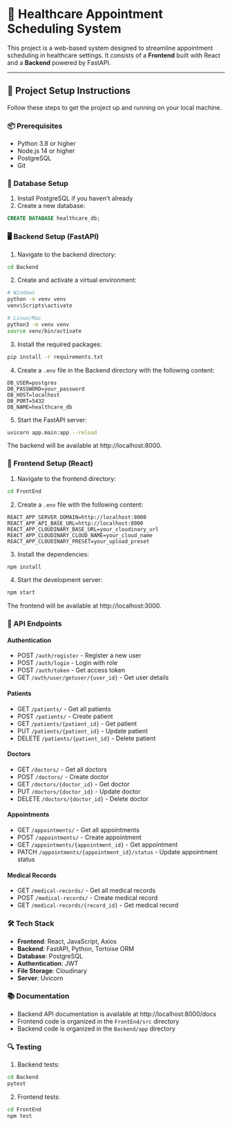 # 🏥 Healthcare Appointment Scheduling System

This project is a web-based system designed to streamline appointment scheduling in healthcare settings. It consists of a **Frontend** built with React and a **Backend** powered by FastAPI.

---

## 🚀 Project Setup Instructions

Follow these steps to get the project up and running on your local machine.

### 📦 Prerequisites

- Python 3.8 or higher
- Node.js 14 or higher
- PostgreSQL
- Git

### 🔧 Database Setup

1. Install PostgreSQL if you haven't already
2. Create a new database:
```sql
CREATE DATABASE healthcare_db;
```

### 🖥️ Backend Setup (FastAPI)

1. Navigate to the backend directory:
```bash
cd Backend
```

2. Create and activate a virtual environment:
```bash
# Windows
python -m venv venv
venv\Scripts\activate

# Linux/Mac
python3 -m venv venv
source venv/bin/activate
```

3. Install the required packages:
```bash
pip install -r requirements.txt
```

4. Create a `.env` file in the Backend directory with the following content:
```env
DB_USER=postgres
DB_PASSWORD=your_password
DB_HOST=localhost
DB_PORT=5432
DB_NAME=healthcare_db
```

5. Start the FastAPI server:
```bash
uvicorn app.main:app --reload
```

The backend will be available at http://localhost:8000.

### 🎨 Frontend Setup (React)

1. Navigate to the frontend directory:
```bash
cd FrontEnd
```

2. Create a `.env` file with the following content:
```env
REACT_APP_SERVER_DOMAIN=http://localhost:8000
REACT_APP_API_BASE_URL=http://localhost:8000
REACT_APP_CLOUDINARY_BASE_URL=your_cloudinary_url
REACT_APP_CLOUDINARY_CLOUD_NAME=your_cloud_name
REACT_APP_CLOUDINARY_PRESET=your_upload_preset
```

3. Install the dependencies:
```bash
npm install
```

4. Start the development server:
```bash
npm start
```

The frontend will be available at http://localhost:3000.

### 🔑 API Endpoints

#### Authentication
- POST `/auth/register` - Register a new user
- POST `/auth/login` - Login with role
- POST `/auth/token` - Get access token
- GET `/auth/user/getuser/{user_id}` - Get user details

#### Patients
- GET `/patients/` - Get all patients
- POST `/patients/` - Create patient
- GET `/patients/{patient_id}` - Get patient
- PUT `/patients/{patient_id}` - Update patient
- DELETE `/patients/{patient_id}` - Delete patient

#### Doctors
- GET `/doctors/` - Get all doctors
- POST `/doctors/` - Create doctor
- GET `/doctors/{doctor_id}` - Get doctor
- PUT `/doctors/{doctor_id}` - Update doctor
- DELETE `/doctors/{doctor_id}` - Delete doctor

#### Appointments
- GET `/appointments/` - Get all appointments
- POST `/appointments/` - Create appointment
- GET `/appointments/{appointment_id}` - Get appointment
- PATCH `/appointments/{appointment_id}/status` - Update appointment status

#### Medical Records
- GET `/medical-records/` - Get all medical records
- POST `/medical-records/` - Create medical record
- GET `/medical-records/{record_id}` - Get medical record

### 🛠️ Tech Stack

- **Frontend**: React, JavaScript, Axios
- **Backend**: FastAPI, Python, Tortoise ORM
- **Database**: PostgreSQL
- **Authentication**: JWT
- **File Storage**: Cloudinary
- **Server**: Uvicorn

### 📚 Documentation

- Backend API documentation is available at http://localhost:8000/docs
- Frontend code is organized in the `FrontEnd/src` directory
- Backend code is organized in the `Backend/app` directory

### 🔍 Testing

1. Backend tests:
```bash
cd Backend
pytest
```

2. Frontend tests:
```bash
cd FrontEnd
npm test
```